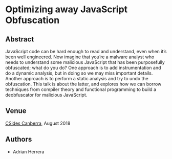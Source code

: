 # Optimizing away JavaScript Obfuscation

## Abstract

JavaScript code can be hard enough to read and understand, even when it’s been 
well engineered. Now imagine that you’re a malware analyst who needs to
understand some malicious JavaScript that has been purposefully obfuscated;
what do you do? One approach is to add instrumentation and do a dynamic
analysis, but in doing so we may miss important details. Another approach is to
perform a static analysis and try to undo the obfuscation. This talk is about
the latter, and explores how we can borrow techniques from compiler theory and
functional programming to build a deobfuscator for malicious JavaScript.

## Venue

[CSides Canberra](http://www.bsidesau.com.au/csides.html), August 2018

## Authors

* Adrian Herrera
